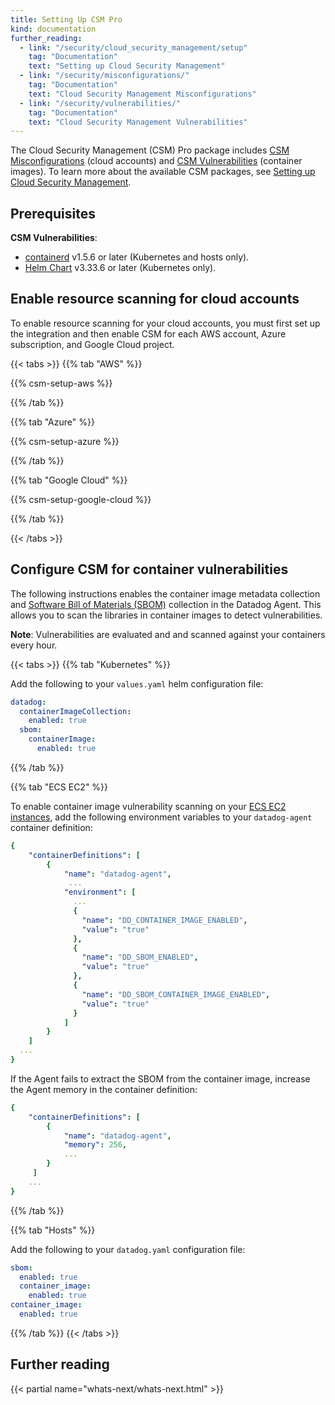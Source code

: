 ```yaml
---
title: Setting Up CSM Pro
kind: documentation
further_reading:
  - link: "/security/cloud_security_management/setup"
    tag: "Documentation"
    text: "Setting up Cloud Security Management"
  - link: "/security/misconfigurations/"
    tag: "Documentation"
    text: "Cloud Security Management Misconfigurations"
  - link: "/security/vulnerabilities/"
    tag: "Documentation"
    text: "Cloud Security Management Vulnerabilities"
---
```


The Cloud Security Management (CSM) Pro package includes [CSM Misconfigurations][1] (cloud accounts) and [CSM Vulnerabilities][2] (container images). To learn more about the available CSM packages, see [Setting up Cloud Security Management][3].

## Prerequisites

**CSM Vulnerabilities**:

* [containerd][8] v1.5.6 or later (Kubernetes and hosts only).
* [Helm Chart][9] v3.33.6 or later (Kubernetes only).

## Enable resource scanning for cloud accounts

To enable resource scanning for your cloud accounts, you must first set up the integration and then enable CSM for each AWS account, Azure subscription, and Google Cloud project.

{{< tabs >}}
{{% tab "AWS" %}}

{{% csm-setup-aws %}}

{{% /tab %}}

{{% tab "Azure" %}}

{{% csm-setup-azure %}}

{{% /tab %}}

{{% tab "Google Cloud" %}}

{{% csm-setup-google-cloud %}}

{{% /tab %}}

{{< /tabs >}}


## Configure CSM for container vulnerabilities

The following instructions enables the container image metadata collection and [Software Bill of Materials (SBOM)][10] collection in the Datadog Agent. This allows you to scan the libraries in container images to detect vulnerabilities.

**Note**: Vulnerabilities are evaluated and and scanned against your containers every hour.

{{< tabs >}}
{{% tab "Kubernetes" %}}

Add the following to your `values.yaml` helm configuration file:

```yaml
datadog:
  containerImageCollection:
    enabled: true
  sbom:
    containerImage:
      enabled: true
```

{{% /tab %}}

{{% tab "ECS EC2" %}}

To enable container image vulnerability scanning on your [ECS EC2 instances][7], add the following environment variables to your `datadog-agent` container definition:

```yaml
{
    "containerDefinitions": [
        {
            "name": "datadog-agent",
             ...
            "environment": [
              ...
              {
                "name": "DD_CONTAINER_IMAGE_ENABLED",
                "value": "true"
              },
              {
                "name": "DD_SBOM_ENABLED",
                "value": "true"
              },
              {
                "name": "DD_SBOM_CONTAINER_IMAGE_ENABLED",
                "value": "true"
              }
            ]
        }
    ]
  ...
}
```

If the Agent fails to extract the SBOM from the container image, increase the Agent memory in the container definition:

```yaml
{
    "containerDefinitions": [
        {
            "name": "datadog-agent",
            "memory": 256,
            ...
        }
     ]
    ...
}
```

[7]: /containers/amazon_ecs/?tab=awscli#setup

{{% /tab %}}

{{% tab "Hosts" %}}

Add the following to your `datadog.yaml` configuration file:

```yaml
sbom:
  enabled: true
  container_image:
    enabled: true
container_image:
  enabled: true
```

{{% /tab %}}
{{< /tabs >}}


## Further reading

{{< partial name="whats-next/whats-next.html" >}}

[1]: /security/misconfigurations
[2]: /security/vulnerabilities
[3]: /security/cloud_security_management/setup
[4]: /security/cloud_security_management
[5]: /security/threats/
[10]: https://www.cisa.gov/sbom
[8]: https://kubernetes.io/docs/tasks/administer-cluster/migrating-from-dockershim/find-out-runtime-you-use/
[9]: /containers/kubernetes/installation/?tab=helm